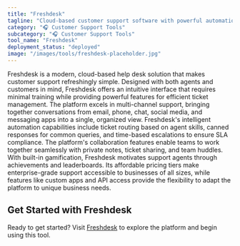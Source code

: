 ```yaml
---
title: "Freshdesk"
tagline: "Cloud-based customer support software with powerful automation"
category: "🎧 Customer Support Tools"
subcategory: "🎧 Customer Support Tools"
tool_name: "Freshdesk"
deployment_status: "deployed"
image: "/images/tools/freshdesk-placeholder.jpg"
---
```

Freshdesk is a modern, cloud-based help desk solution that makes customer support refreshingly simple. Designed with both agents and customers in mind, Freshdesk offers an intuitive interface that requires minimal training while providing powerful features for efficient ticket management. The platform excels in multi-channel support, bringing together conversations from email, phone, chat, social media, and messaging apps into a single, organized view. Freshdesk's intelligent automation capabilities include ticket routing based on agent skills, canned responses for common queries, and time-based escalations to ensure SLA compliance. The platform's collaboration features enable teams to work together seamlessly with private notes, ticket sharing, and team huddles. With built-in gamification, Freshdesk motivates support agents through achievements and leaderboards. Its affordable pricing tiers make enterprise-grade support accessible to businesses of all sizes, while features like custom apps and API access provide the flexibility to adapt the platform to unique business needs.
## Get Started with Freshdesk

Ready to get started? Visit [Freshdesk](https://freshdesk.com) to explore the platform and begin using this tool.
